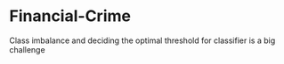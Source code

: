 # Financial-Crime
Class imbalance and deciding the optimal threshold for classifier is a big challenge
